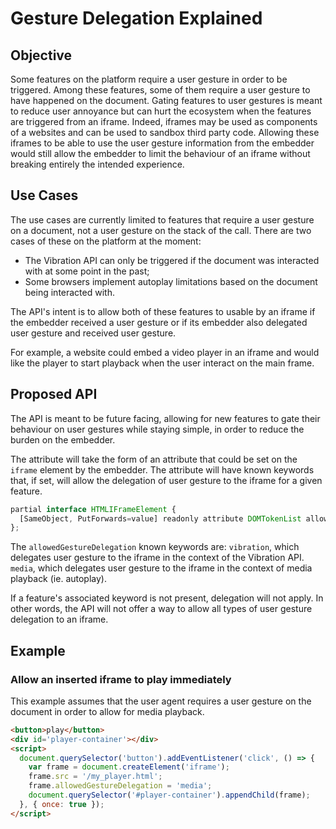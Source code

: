 # Gesture Delegation Explained

## Objective
Some features on the platform require a user gesture in order to be triggered. Among these features, some of them require a
user gesture to have happened on the document. Gating features to user gestures is meant to reduce user annoyance but can
hurt the ecosystem when the features are triggered from an iframe. Indeed, iframes may be used as components of a websites
and can be used to sandbox third party code. Allowing these iframes to be able to use the user gesture information from the
embedder would still allow the embedder to limit the behaviour of an iframe without breaking entirely the intended
experience.

## Use Cases
The use cases are currently limited to features that require a user gesture on a document, not a user gesture on the stack of
the call. There are two cases of these on the platform at the moment:
- The Vibration API can only be triggered if the document was interacted with at some point in the past;
- Some browsers implement autoplay limitations based on the document being interacted with.

The API's intent is to allow both of these features to usable by an iframe if the embedder received a user gesture or if its
embedder also delegated user gesture and received user gesture.

For example, a website could embed a video player in an iframe and would like the player to start playback when the user
interact on the main frame.

## Proposed API
The API is meant to be future facing, allowing for new features to gate their behaviour on user gestures while staying
simple, in order to reduce the burden on the embedder.

The attribute will take the form of an attribute that could be set on the `iframe` element by the embedder. The attribute
will have known keywords that, if set, will allow the delegation of user gesture to the iframe for a given feature.

```javascript
partial interface HTMLIFrameElement {
  [SameObject, PutForwards=value] readonly attribute DOMTokenList allowedGestureDelegation;
};
```

The `allowedGestureDelegation` known keywords are:
`vibration`, which delegates user gesture to the iframe in the context of the Vibration API.
`media`, which delegates user gesture to the iframe in the context of media playback (ie. autoplay).

If a feature's associated keyword is not present, delegation will not apply. In other words, the API will not offer a way to
allow all types of user gesture delegation to an iframe.

## Example

### Allow an inserted iframe to play immediately

This example assumes that the user agent requires a user gesture on the document in order to allow for media playback.

```html
<button>play</button>
<div id='player-container'></div>
<script>
  document.querySelector('button').addEventListener('click', () => {
    var frame = document.createElement('iframe');
    frame.src = '/my_player.html';
    frame.allowedGestureDelegation = 'media';
    document.querySelector('#player-container').appendChild(frame);
  }, { once: true });
</script>
```

